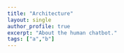 ```yaml
---
title: "Architecture"
layout: single
author_profile: true
excerpt: "About the human chatbot."
tags: ["a","b"]
---
```


